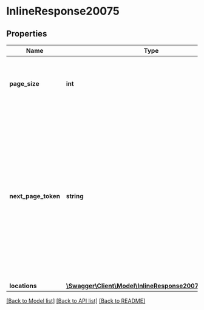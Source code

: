 # InlineResponse20075

## Properties
Name | Type | Description | Notes
------------ | ------------- | ------------- | -------------
**page_size** | **int** | The number of records returned within a single API call. | [optional] 
**next_page_token** | **string** | The next page token is used to paginate through large result sets. A next page token will be returned whenever the set of available results exceeds the current page size. The expiration period for this token is 15 minutes. | [optional] 
**locations** | [**\Swagger\Client\Model\InlineResponse20075Locations[]**](InlineResponse20075Locations.md) |  | [optional] 

[[Back to Model list]](../README.md#documentation-for-models) [[Back to API list]](../README.md#documentation-for-api-endpoints) [[Back to README]](../README.md)


